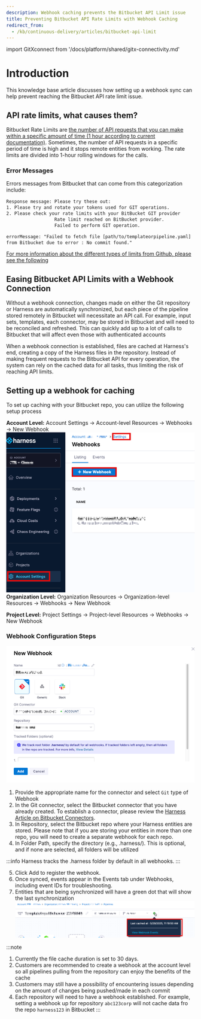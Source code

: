 ```yaml
---
description: Webhook caching prevents the Bitbucket API Limit issue
title: Preventing Bitbucket API Rate Limits with Webhook Caching
redirect_from: 
  - /kb/continuous-delivery/articles/bitbucket-api-limit
---
```

import GitXconnect from '/docs/platform/shared/gitx-connectivity.md'

# Introduction

This knowledge base article discusses how setting up a webhook sync can help prevent reaching the Bitbucket API rate limit issue. 

## API rate limits, what causes them?

Bitbucket Rate Limits are [the number of API requests that you can make within a specific amount of time (1 hour according to current documentation)](https://support.atlassian.com/bitbucket-cloud/docs/api-request-limits/). 
Sometimes, the number of API requests in a specific period of time is high and it stops remote entities from working.  The rate limits are divided into 1-hour rolling windows for the calls.

### Error Messages
Errors messages from Bitbucket that can come from this categorization include:
 
```
Response message: Please try these out: 
1. Please try and rotate your tokens used for GIT operations.
2. Please check your rate limits with your BitBucket GIT provider
                  Rate limit reached on BitBucket provider.
                  Failed to perform GIT operation.
```


```
errorMessage: "Failed to fetch file [path/to/templateorpipeline.yaml] from Bitbucket due to error : No commit found."
```
[For more information about the different types of limits from Github, please see the following](https://support.atlassian.com/bitbucket-cloud/docs/api-request-limits/)


## Easing Bitbucket API Limits with a Webhook Connection

Without a webhook connection, changes made on either the Git repository or Harness are automatically synchronized, but each piece of the pipeline stored remotely in Bitbucket will necessitate an API call.  For example, input sets, templates, each connector, may be stored in Bitbucket and will need to be reconciled and refreshed.  This can quickly add up to a lot of calls to Bitbucket that will affect even those with authenticated accounts


When a webhook connection is established, files are cached at Harness's end, creating a copy of the Harness files in the repository.  Instead of making frequent requests to the Bitbucket API for every operation, the system can rely on the cached data for all tasks, thus limiting the risk of reaching API limits.

## Setting up a webhook for caching
To set up caching with your Bitbucket repo, you can utilize the following setup process

**Account Level:**
Account Settings → Account-level Resources → Webhooks → New Webhook
![](../static/bitbucket-newwebhook.png)
**Organization Level:**
Organization Resources → Organization-level Resources → Webhooks → New Webhook

**Project Level:**
Project Settings → Project-level Resources → Webhooks → New Webhook



### Webhook Configuration Steps

![](../static/bitbucket-webhooksettings.png)
1. Provide the appropriate name for the connector and select `Git` type of Webhook
2. In the Git connector, select the Bitbucket connector that you have already created.  To establish a connector, please review the [Harness Article on Bitbucket Connectors](https://developer.harness.io/docs/platform/connectors/code-repositories/ref-source-repo-provider/bitbucket-connector-settings-reference/).
3. In Repository, select the Bitbucket repo where your Harness entities are stored.  Please note that if you are storing your entities in more than one repo, you will need to create a separate webhook for each repo.  
4. In Folder Path, specify the directory (e.g., .harness/). This is optional, and if none are selected, all folders will be utilized

:::info
Harness tracks the .harness folder by default in all webhooks.
:::

5. Click Add to register the webhook.
6. Once synced, events appear in the Events tab under Webhooks, including event IDs for troubleshooting.  
7. Entities that are being synchronized will have a green dot that will show the last synchronization
![](../static/bitbucket-sync.png)


:::note
1. Currently the file cache duration is set to 30 days.
2. Customers are recommended to create a webhook at the account level so all pipelines pulling from the repository can enjoy the benefits of the cache
3. Customers may still have a possibility of encountering issues depending on the amount of changes being pushed/made in each commit
4. Each repository will need to have a webhook established.  For example, setting a webhook up for repository `abc123corp` will not cache data fro the repo `harness123` in Bitbucket
:::

<GitXconnect />